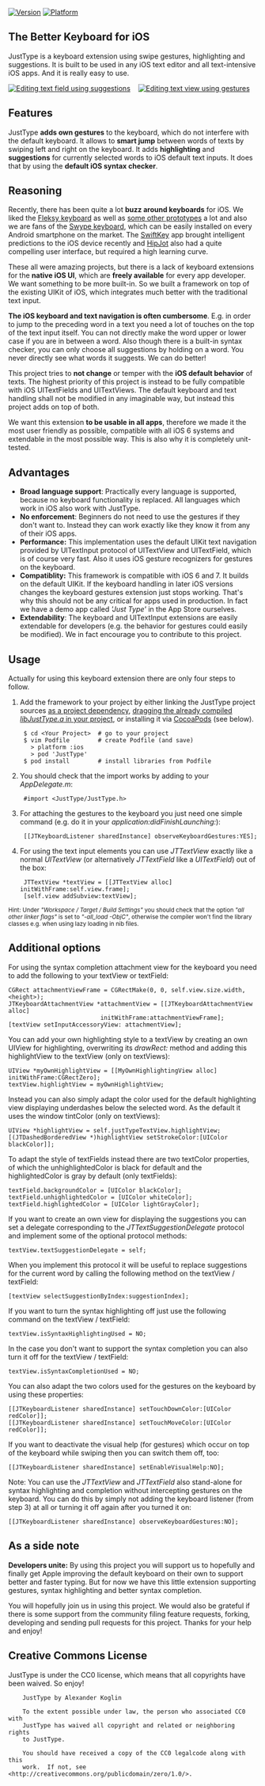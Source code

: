 
[![Version](http://cocoapod-badges.herokuapp.com/v/JustType/badge.png)](http://cocoadocs.org/docsets/JustType)
[![Platform](http://cocoapod-badges.herokuapp.com/p/JustType/badge.png)](http://cocoadocs.org/docsets/JustType)

The Better Keyboard for iOS
---------------------

JustType is a keyboard extension using swipe gestures, highlighting and suggestions. It is built to be used in any iOS text editor and all text-intensive iOS apps. And it is really easy to use.

<a href="http://dl.dropboxusercontent.com/u/82016/justtype_1.png" target="_blank"><img alt="Editing text field using suggestions" src="http://dl.dropboxusercontent.com/u/82016/justtype_1_small.png"></img></a> &nbsp;&nbsp; <a href="http://dl.dropboxusercontent.com/u/82016/justtype_2.png" target="_blank"><img alt="Editing text view using gestures" src="http://dl.dropboxusercontent.com/u/82016/justtype_2_small.png"></img></a>

Features
---------------------

JustType **adds own gestures** to the keyboard, which do not interfere with the default keyboard. It allows to **smart jump** between words of texts by swiping left and right on the keyboard. It adds **highlighting** and **suggestions** for currently selected words to iOS default text inputs. It does that by using the **default iOS syntax checker**.

Reasoning
---------------------

Recently, there has been quite a lot **buzz around keyboards** for iOS. We liked the [Fleksy keyboard](http://fleksy.com/) as well as [some other prototypes](http://www.youtube.com/watch?v=RGQTaHGQ04Q) a lot and also we are fans of the [Swype keyboard](http://www.swype.com/), which can be easily installed on every Android smartphone on the market. The [SwiftKey](http://www.swiftkey.net/en/) app brought intelligent predictions to the iOS device recently and [HipJot](http://jormy.com/hipjot/) also had a quite compelling user interface, but required a high learning curve.

These all were amazing projects, but there is a lack of keyboard extensions for the **native iOS UI**, which are **freely available** for every app developer. We want something to be more built-in. So we built a framework on top of the existing UIKit of iOS, which integrates much better with the traditional text input.

**The iOS keyboard and text navigation is often cumbersome**. E.g. in order to jump to the preceding word in a text you need a lot of touches on the top of the text input itself. You can not directly make the word upper or lower case if you are in between a word. Also though there is a built-in syntax checker, you can only choose all suggestions by holding on a word. You never directly see what words it suggests. We can do better!

This project tries to **not change** or temper with the **iOS default behavior** of texts. The highest priority of this project is instead to be fully compatible with iOS UITextFields and UITextViews. The default keyboard and text handling shall not be modified in any imaginable way, but instead this project adds on top of both. 

We want this extension **to be usable in all apps**, therefore we made it the most user friendly as possible, compatible with all iOS 6 systems and extendable in the most possible way. This is also why it is completely unit-tested.

Advantages
---------------------

* **Broad language support**: Practically every language is supported, because no keyboard functionality is replaced. All languages which work in iOS also work with JustType.
* **No enforcement**: Beginners do not need to use the gestures if they don't want to. Instead they can work exactly like they know it from any of their iOS apps.
* **Performance:** This implementation uses the default UIKit text navigation provided by UITextInput protocol of UITextView and UITextField, which is of course very fast. Also it uses iOS gesture recognizers for gestures on the keyboard.
* **Compatiblity:** This framework is compatible with iOS 6 and 7. It builds on the default UIKit. If the keyboard handling in later iOS versions changes the keyboard gestures extension just stops working. That's why this should not be any critical for apps used in production. In fact we have a demo app called *'Just Type'* in the App Store ourselves.
* **Extendability**: The keyboard and UITextInput extensions are easily extendable for developers (e.g. the behavior for gestures could easily be modified). We in fact encourage you to contribute to this project.


Usage
---------------------
Actually for using this keyboard extension there are only four steps to follow. 

1. Add the framework to your project by either linking the JustType project sources [as a project dependency](http://www.cocoanetics.com/2011/12/sub-projects-in-xcode/), [dragging the already compiled *libJustType.a* in your project](http://www.raywenderlich.com/41377/creating-a-static-library-in-ios-tutorial), or installing it via [CocoaPods](http://www.cocoapods.org) (see below).

        $ cd <Your Project>  # go to your project
        $ vim Podfile        # create Podfile (and save)
          > platform :ios
          > pod 'JustType'
        $ pod install        # install libraries from Podfile

2. You should check that the import works by adding to your *AppDelegate.m*:

        #import <JustType/JustType.h>

3. For attaching the gestures to the keyboard you just need one simple command (e.g. do it in your *application:didFinishLaunching:*):

        [[JTKeyboardListener sharedInstance] observeKeyboardGestures:YES];

4. For using the text input elements you can use *JTTextView* exactly like a normal *UITextView* (or alternatively *JTTextField* like a *UITextField*) out of the box:

        JTTextView *textView = [[JTTextView alloc] initWithFrame:self.view.frame];
        [self.view addSubview:textView];

<sub>Hint: Under *"Workspace / Target / Build Settings"* you should check that the option *"all other linker flags"* is set to *"-all_load -ObjC"*, otherwise the compiler won't find the library classes e.g. when using lazy loading in nib files.</sub>

Additional options
---------------------

For using the syntax completion attachment view for the keyboard you need to add the following to your textView or textField:

```objc
CGRect attachmentViewFrame = CGRectMake(0, 0, self.view.size.width, <height>);
JTKeyboardAttachmentView *attachmentView = [[JTKeyboardAttachmentView alloc] 
                          initWithFrame:attachmentViewFrame];
[textView setInputAccessoryView: attachmentView];
```

You can add your own highlighting style to a textView by creating an own UIView for highlighting, overwriting its *drawRect:* method and adding this highlightView to the textView (only on textViews):

```objc
UIView *myOwnHighlightView = [[MyOwnHighlightingView alloc] initWithFrame:CGRectZero];
textView.highlightView = myOwnHighlightView;
```

Instead you can also simply adapt the color used for the default highlighting view displaying underdashes below the selected word. As the default it uses the window tintColor (only on textViews):

```objc
UIView *highlightView = self.justTypeTextView.highlightView;
[(JTDashedBorderedView *)highlightView setStrokeColor:[UIColor blackColor]];
```

To adapt the style of textFields instead there are two textColor properties, of which the unhighlightedColor is black for default and the highlightedColor is gray by default (only textFields):

```objc
textField.backgroundColor = [UIColor blackColor];
textField.unhighlightedColor = [UIColor whiteColor];
textField.highlightedColor = [UIColor lightGrayColor];
```

If you want to create an own view for displaying the suggestions you can set a delegate corresponding to the *JTTextSuggestionDelegate* protocol and implement some of the optional protocol methods:

```objc
textView.textSuggestionDelegate = self;
```

When you implement this protocol it will be useful to replace suggestions for the current word by calling the following method on the textView / textField:

```objc
[textView selectSuggestionByIndex:suggestionIndex];
```

If you want to turn the syntax highlighting off just use the following command on the textView / textField:

```objc
textView.isSyntaxHighlightingUsed = NO;
```

In the case you don't want to support the syntax completion you can also turn it off for the textView / textField:

```objc
textView.isSyntaxCompletionUsed = NO;
```

You can also adapt the two colors used for the gestures on the keyboard by using these properties:

```objc
[[JTKeyboardListener sharedInstance] setTouchDownColor:[UIColor redColor]];
[[JTKeyboardListener sharedInstance] setTouchMoveColor:[UIColor redColor]];
```

If you want to deactivate the visual help (for gestures) which occur on top of the keyboard while swiping then you can switch them off, too:

```objc
[[JTKeyboardListener sharedInstance] setEnableVisualHelp:NO];
```

Note: You can use the *JTTextView* and *JTTextField* also stand-alone for syntax highlighting and completion  without intercepting gestures on the keyboard. You can do this by simply not adding the keyboard listener (from step 3) at all or turning it off again after you turned it on:

```objc
[[JTKeyboardListener sharedInstance] observeKeyboardGestures:NO];
```

As a side note 
---------------------

**Developers unite:** By using this project you will support us to hopefully and finally get Apple improving the default keyboard on their own to support better and faster typing. But for now we have this little extension supporting gestures, syntax highlighting and better syntax completion. 

You will hopefully join us in using this project. We would also be grateful if there is some support from the community filing feature requests, forking, developing and sending pull requests for this project. Thanks for your help and enjoy!

Creative Commons License
--------------------
JustType is under the CC0 license, which means that all copyrights have been waived. So enjoy!

        JustType by Alexander Koglin
        
        To the extent possible under law, the person who associated CC0 with
        JustType has waived all copyright and related or neighboring rights
        to JustType.

        You should have received a copy of the CC0 legalcode along with this
        work.  If not, see <http://creativecommons.org/publicdomain/zero/1.0/>.